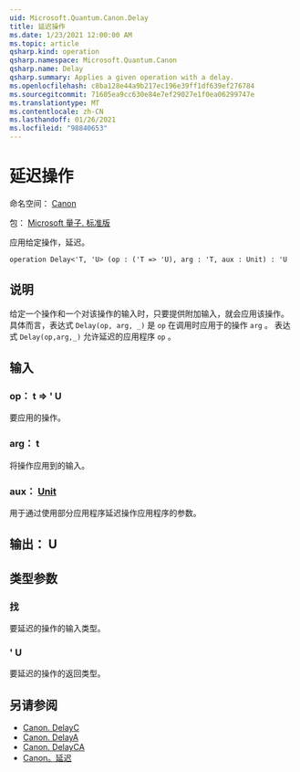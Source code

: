 ```yaml
---
uid: Microsoft.Quantum.Canon.Delay
title: 延迟操作
ms.date: 1/23/2021 12:00:00 AM
ms.topic: article
qsharp.kind: operation
qsharp.namespace: Microsoft.Quantum.Canon
qsharp.name: Delay
qsharp.summary: Applies a given operation with a delay.
ms.openlocfilehash: c8ba128e44a9b217ec196e39ff1df639ef276784
ms.sourcegitcommit: 71605ea9cc630e84e7ef29027e1f0ea06299747e
ms.translationtype: MT
ms.contentlocale: zh-CN
ms.lasthandoff: 01/26/2021
ms.locfileid: "98840653"
---
```

# <a name="delay-operation"></a>延迟操作

命名空间： [Canon](xref:Microsoft.Quantum.Canon)

包： [Microsoft 量子. 标准版](https://nuget.org/packages/Microsoft.Quantum.Standard)


应用给定操作，延迟。

```qsharp
operation Delay<'T, 'U> (op : ('T => 'U), arg : 'T, aux : Unit) : 'U
```


## <a name="description"></a>说明

给定一个操作和一个对该操作的输入时，只要提供附加输入，就会应用该操作。
具体而言，表达式 `Delay(op, arg, _)` 是 `op` 在调用时应用于的操作 `arg` 。
表达式 `Delay(op,arg,_)` 允许延迟的应用程序 `op` 。

## <a name="input"></a>输入

### <a name="op--t--u"></a>op： t => ' U 

要应用的操作。


### <a name="arg--t"></a>arg： t

将操作应用到的输入。


### <a name="aux--unit"></a>aux： [Unit](xref:microsoft.quantum.lang-ref.unit)

用于通过使用部分应用程序延迟操作应用程序的参数。



## <a name="output--u"></a>输出： U



## <a name="type-parameters"></a>类型参数

### <a name="t"></a>找

要延迟的操作的输入类型。
### <a name="u"></a>' U

要延迟的操作的返回类型。

## <a name="see-also"></a>另请参阅

- [Canon. DelayC](xref:Microsoft.Quantum.Canon.DelayC)
- [Canon. DelayA](xref:Microsoft.Quantum.Canon.DelayA)
- [Canon. DelayCA](xref:Microsoft.Quantum.Canon.DelayCA)
- [Canon。延迟](xref:Microsoft.Quantum.Canon.Delayed)